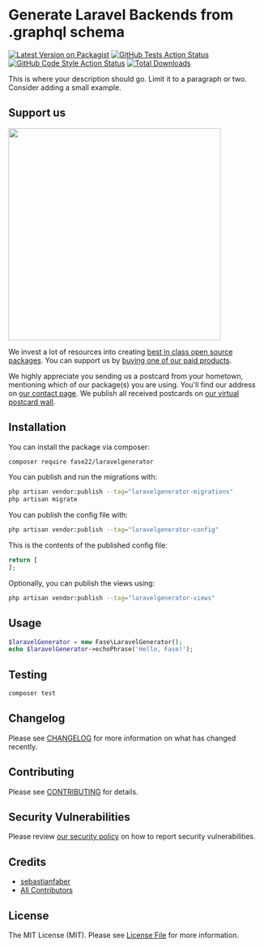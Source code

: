 # Generate Laravel Backends from .graphql schema

[![Latest Version on Packagist](https://img.shields.io/packagist/v/fase22/laravelgenerator.svg?style=flat-square)](https://packagist.org/packages/fase22/laravelgenerator)
[![GitHub Tests Action Status](https://img.shields.io/github/actions/workflow/status/fase22/laravelgenerator/run-tests.yml?branch=main&label=tests&style=flat-square)](https://github.com/fase22/laravelgenerator/actions?query=workflow%3Arun-tests+branch%3Amain)
[![GitHub Code Style Action Status](https://img.shields.io/github/actions/workflow/status/fase22/laravelgenerator/fix-php-code-style-issues.yml?branch=main&label=code%20style&style=flat-square)](https://github.com/fase22/laravelgenerator/actions?query=workflow%3A"Fix+PHP+code+style+issues"+branch%3Amain)
[![Total Downloads](https://img.shields.io/packagist/dt/fase22/laravelgenerator.svg?style=flat-square)](https://packagist.org/packages/fase22/laravelgenerator)

This is where your description should go. Limit it to a paragraph or two. Consider adding a small example.

## Support us

[<img src="https://github-ads.s3.eu-central-1.amazonaws.com/LaravelGenerator.jpg?t=1" width="419px" />](https://spatie.be/github-ad-click/LaravelGenerator)

We invest a lot of resources into creating [best in class open source packages](https://spatie.be/open-source). You can support us by [buying one of our paid products](https://spatie.be/open-source/support-us).

We highly appreciate you sending us a postcard from your hometown, mentioning which of our package(s) you are using. You'll find our address on [our contact page](https://spatie.be/about-us). We publish all received postcards on [our virtual postcard wall](https://spatie.be/open-source/postcards).

## Installation

You can install the package via composer:

```bash
composer require fase22/laravelgenerator
```

You can publish and run the migrations with:

```bash
php artisan vendor:publish --tag="laravelgenerator-migrations"
php artisan migrate
```

You can publish the config file with:

```bash
php artisan vendor:publish --tag="laravelgenerator-config"
```

This is the contents of the published config file:

```php
return [
];
```

Optionally, you can publish the views using:

```bash
php artisan vendor:publish --tag="laravelgenerator-views"
```

## Usage

```php
$laravelGenerator = new Fase\LaravelGenerator();
echo $laravelGenerator->echoPhrase('Hello, Fase!');
```

## Testing

```bash
composer test
```

## Changelog

Please see [CHANGELOG](CHANGELOG.md) for more information on what has changed recently.

## Contributing

Please see [CONTRIBUTING](CONTRIBUTING.md) for details.

## Security Vulnerabilities

Please review [our security policy](../../security/policy) on how to report security vulnerabilities.

## Credits

- [sebastianfaber](https://github.com/FaSe22)
- [All Contributors](../../contributors)

## License

The MIT License (MIT). Please see [License File](LICENSE.md) for more information.
